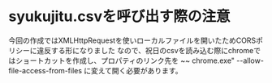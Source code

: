 # syukujitu.csvを呼び出す際の注意
今回の作成ではXMLHttpRequestを使いローカルファイルを開いたためCORSポリシーに違反する形になりました
なので、祝日のcsvを読み込む際にchromeではショートカットを作成し、プロパティのリンク先を
~~ chrome.exe" --allow-file-access-from-files
に変えて開く必要があります。
